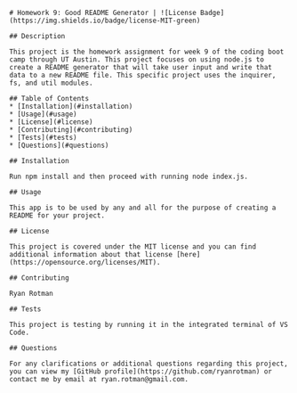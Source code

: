 
    # Homework 9: Good README Generator | ![License Badge](https://img.shields.io/badge/license-MIT-green)

    ## Description
    
    This project is the homework assignment for week 9 of the coding boot camp through UT Austin. This project focuses on using node.js to create a README generator that will take user input and write that data to a new README file. This specific project uses the inquirer, fs, and util modules.

    ## Table of Contents
    * [Installation](#installation)
    * [Usage](#usage)
    * [License](#license)
    * [Contributing](#contributing)
    * [Tests](#tests)
    * [Questions](#questions)

    ## Installation
    
    Run npm install and then proceed with running node index.js.

    ## Usage

    This app is to be used by any and all for the purpose of creating a README for your project.

    ## License

    This project is covered under the MIT license and you can find additional information about that license [here](https://opensource.org/licenses/MIT).

    ## Contributing

    Ryan Rotman

    ## Tests

    This project is testing by running it in the integrated terminal of VS Code.

    ## Questions

    For any clarifications or additional questions regarding this project, you can view my [GitHub profile](https://github.com/ryanrotman) or contact me by email at ryan.rotman@gmail.com.
    